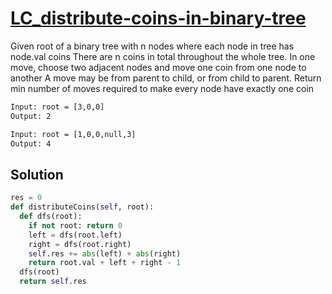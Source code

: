 # [LC_distribute-coins-in-binary-tree](https://leetcode.com/problems/distribute-coins-in-binary-tree)

Given root of a binary tree with n nodes where each node in tree has node.val coins
There are n coins in total throughout the whole tree.
In one move, choose two adjacent nodes and move one coin from one node to another
A move may be from parent to child, or from child to parent.
Return min number of moves required to make every node have exactly one coin

```txt
Input: root = [3,0,0]
Output: 2

Input: root = [1,0,0,null,3]
Output: 4
```

## Solution

```py
res = 0
def distributeCoins(self, root):
  def dfs(root):
    if not root: return 0
    left = dfs(root.left)
    right = dfs(root.right)
    self.res += abs(left) + abs(right)
    return root.val + left + right - 1
  dfs(root)
  return self.res
```
